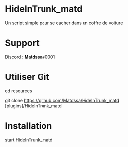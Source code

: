 # HideInTrunk_matd
Un script simple pour se cacher dans un coffre de voiture

# Support
Discord : 𝐌𝐚𝐭𝐝𝐬𝐬𝐚#0001

# Utiliser Git

cd resources

git clone https://github.com/Matdssa/HideInTrunk_matd [plugins]/HideInTrunk_matd

# Installation

start HideInTrunk_matd
